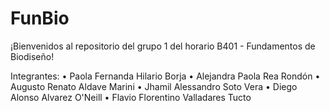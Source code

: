 # FunBio
¡Bienvenidos al repositorio del grupo 1 del horario B401 - Fundamentos de Biodiseño!

Integrantes:
• Paola Fernanda Hilario Borja 
• Alejandra Paola Rea Rondón
• Augusto Renato Aldave Marini
• Jhamil Alessandro Soto Vera
• Diego Alonso Alvarez O'Neill
• Flavio Florentino Valladares Tucto
